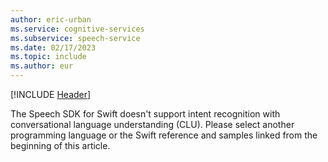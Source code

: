```yaml
---
author: eric-urban
ms.service: cognitive-services
ms.subservice: speech-service
ms.date: 02/17/2023
ms.topic: include
ms.author: eur
---
```


[!INCLUDE [Header](../../common/swift.md)]

The Speech SDK for Swift doesn't support intent recognition with conversational language understanding (CLU). Please select another programming language or the Swift reference and samples linked from the beginning of this article. 